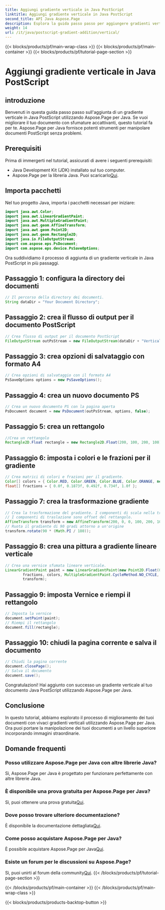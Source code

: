 ```yaml
---
title: Aggiungi gradiente verticale in Java PostScript
linktitle: Aggiungi gradiente verticale in Java PostScript
second_title: API Java Aspose.Page
description: Esplora la guida passo passo per aggiungere gradienti verticali in Java PostScript con Aspose.Page per Java. Migliora i tuoi documenti senza sforzo con immagini vivaci.
weight: 14
url: /it/java/postscript-gradient-addition/vertical/
---
```


{{< blocks/products/pf/main-wrap-class >}}
{{< blocks/products/pf/main-container >}}
{{< blocks/products/pf/tutorial-page-section >}}

# Aggiungi gradiente verticale in Java PostScript

## introduzione
Benvenuti in questa guida passo passo sull'aggiunta di un gradiente verticale in Java PostScript utilizzando Aspose.Page per Java. Se vuoi migliorare il tuo documento con sfumature accattivanti, questo tutorial fa per te. Aspose.Page per Java fornisce potenti strumenti per manipolare documenti PostScript senza problemi.
## Prerequisiti
Prima di immergerti nel tutorial, assicurati di avere i seguenti prerequisiti:
- Java Development Kit (JDK) installato sul tuo computer.
-  Aspose.Page per la libreria Java. Puoi scaricarlo[Qui](https://releases.aspose.com/page/java/).
## Importa pacchetti
Nel tuo progetto Java, importa i pacchetti necessari per iniziare:
```java
import java.awt.Color;
import java.awt.LinearGradientPaint;
import java.awt.MultipleGradientPaint;
import java.awt.geom.AffineTransform;
import java.awt.geom.Point2D;
import java.awt.geom.Rectangle2D;
import java.io.FileOutputStream;
import com.aspose.eps.PsDocument;
import com.aspose.eps.device.PsSaveOptions;
```
Ora suddividiamo il processo di aggiunta di un gradiente verticale in Java PostScript in più passaggi.
## Passaggio 1: configura la directory dei documenti
```java
// Il percorso della directory dei documenti.
String dataDir = "Your Document Directory";
```
## Passaggio 2: crea il flusso di output per il documento PostScript
```java
// Crea flusso di output per il documento PostScript
FileOutputStream outPsStream = new FileOutputStream(dataDir + "VerticalGradient_outPS.ps");
```
## Passaggio 3: crea opzioni di salvataggio con formato A4
```java
// Crea opzioni di salvataggio con il formato A4
PsSaveOptions options = new PsSaveOptions();
```
## Passaggio 4: crea un nuovo documento PS
```java
// Crea un nuovo documento PS con la pagina aperta
PsDocument document = new PsDocument(outPsStream, options, false);
```
## Passaggio 5: crea un rettangolo
```java
//Crea un rettangolo
Rectangle2D.Float rectangle = new Rectangle2D.Float(200, 100, 200, 100);
```
## Passaggio 6: imposta i colori e le frazioni per il gradiente
```java
// Crea matrici di colori e frazioni per il gradiente.
Color[] colors = { Color.RED, Color.GREEN, Color.BLUE, Color.ORANGE, new Color(85, 107, 47) };
float[] fractions = { 0.0f, 0.1873f, 0.492f, 0.734f, 1.0f };
```
## Passaggio 7: crea la trasformazione gradiente
```java
// Crea la trasformazione del gradiente. I componenti di scala nella trasformazione devono essere uguali alla larghezza e all'altezza del rettangolo.
// I componenti di traslazione sono offset del rettangolo.
AffineTransform transform = new AffineTransform(200, 0, 0, 100, 200, 100);
// Ruota il gradiente di 90 gradi attorno a un'origine
transform.rotate(90 * (Math.PI / 180));
```
## Passaggio 8: crea una pittura a gradiente lineare verticale
```java
// Crea una vernice sfumata lineare verticale.
LinearGradientPaint paint = new LinearGradientPaint(new Point2D.Float(0, 0), new Point2D.Float(200, 100),
        fractions, colors, MultipleGradientPaint.CycleMethod.NO_CYCLE, MultipleGradientPaint.ColorSpaceType.SRGB,
        transform);
```
## Passaggio 9: imposta Vernice e riempi il rettangolo
```java
// Imposta la vernice
document.setPaint(paint);
// Riempi il rettangolo
document.fill(rectangle);
```
## Passaggio 10: chiudi la pagina corrente e salva il documento
```java
// Chiudi la pagina corrente
document.closePage();
// Salva il documento
document.save();
```
Congratulazioni! Hai aggiunto con successo un gradiente verticale al tuo documento Java PostScript utilizzando Aspose.Page per Java.
## Conclusione
In questo tutorial, abbiamo esplorato il processo di miglioramento dei tuoi documenti con vivaci gradienti verticali utilizzando Aspose.Page per Java. Ora puoi portare la manipolazione dei tuoi documenti a un livello superiore incorporando immagini straordinarie.
## Domande frequenti
### Posso utilizzare Aspose.Page per Java con altre librerie Java?
Sì, Aspose.Page per Java è progettato per funzionare perfettamente con altre librerie Java.
### È disponibile una prova gratuita per Aspose.Page per Java?
 Sì, puoi ottenere una prova gratuita[Qui](https://releases.aspose.com/).
### Dove posso trovare ulteriore documentazione?
 È disponibile la documentazione dettagliata[Qui](https://reference.aspose.com/page/java/).
### Come posso acquistare Aspose.Page per Java?
 È possibile acquistare Aspose.Page per Java[Qui](https://purchase.aspose.com/buy).
### Esiste un forum per le discussioni su Aspose.Page?
 Sì, puoi unirti al forum della community[Qui](https://forum.aspose.com/c/page/39).
{{< /blocks/products/pf/tutorial-page-section >}}

{{< /blocks/products/pf/main-container >}}
{{< /blocks/products/pf/main-wrap-class >}}

{{< blocks/products/products-backtop-button >}}
